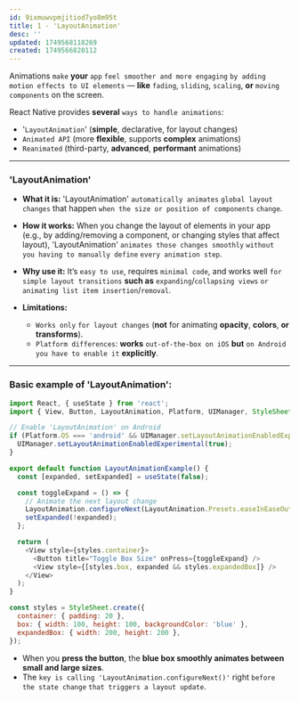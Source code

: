 ```yaml
---
id: 9ixmuwvpmjitiod7yo8m95t
title: 1 - 'LayoutAnimation'
desc: ''
updated: 1749568118269
created: 1749566820112
---
```


Animations `make` **your** `app` `feel smoother and more engaging` `by adding` `motion effects to UI elements` — **like** `fading`, `sliding`, `scaling`, **or** `moving components` on the screen.

React Native provides **several** `ways to handle animations`:

* '`LayoutAnimation`' (**simple**, declarative, for layout changes)
* `Animated API` (more **flexible**, supports **complex** animations)
* `Reanimated` (third-party, **advanced**, **performant** animations)

---

### 'LayoutAnimation'

* **What it is:**
  'LayoutAnimation' `automatically animates` `global layout changes` that happen `when the size or position of components` `change`.

* **How it works:**
  When you change the layout of elements in your app (e.g., by adding/removing a component, or changing styles that affect layout), 'LayoutAnimation' `animates those changes smoothly` `without you having to manually define` `every animation step`.

* **Why use it:**
  It’s `easy to use`, requires `minimal code`, and works well `for simple layout transitions` **such as** `expanding`/`collapsing views` `or animating list item insertion`/`removal`.

* **Limitations:**

  * `Works only` `for layout changes` (**not** for animating **opacity**, **colors**, **or transforms**).
  * `Platform differences`: **works** `out-of-the-box on iOS` **but** `on Android you have to enable it` **explicitly**.

---

### Basic example of 'LayoutAnimation':

```javascript
import React, { useState } from 'react';
import { View, Button, LayoutAnimation, Platform, UIManager, StyleSheet } from 'react-native';

// Enable 'LayoutAnimation' on Android
if (Platform.OS === 'android' && UIManager.setLayoutAnimationEnabledExperimental) {
  UIManager.setLayoutAnimationEnabledExperimental(true);
}

export default function LayoutAnimationExample() {
  const [expanded, setExpanded] = useState(false);

  const toggleExpand = () => {
    // Animate the next layout change
    LayoutAnimation.configureNext(LayoutAnimation.Presets.easeInEaseOut);
    setExpanded(!expanded);
  };

  return (
    <View style={styles.container}>
      <Button title="Toggle Box Size" onPress={toggleExpand} />
      <View style={[styles.box, expanded && styles.expandedBox]} />
    </View>
  );
}

const styles = StyleSheet.create({
  container: { padding: 20 },
  box: { width: 100, height: 100, backgroundColor: 'blue' },
  expandedBox: { width: 200, height: 200 },
});
```

* When you **press the button**, the **blue box smoothly animates between small and large sizes**.
* The `key is calling 'LayoutAnimation.configureNext()'` right `before the state change` `that triggers a layout update`.